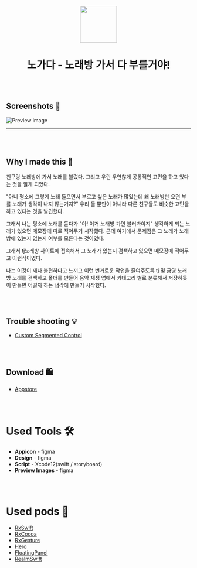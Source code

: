<div align="center">
 <img src="https://user-images.githubusercontent.com/63496607/145188343-0bb2b12c-4730-4f99-a9ee-7d036a3736f6.png" width="100">
 <h1>노가다 - 노래방 가서 다 부를거야!</h1>
</div>


<br><br>
## Screenshots 📱
![Preview image](https://user-images.githubusercontent.com/63496607/145188498-1bd10f05-a5af-4aeb-becb-7ae61b230352.png)

---

<br><br>
## Why I made this 🤔

친구랑 노래방에 가서 노래를 불렀다. 그리고 우린 우연찮게 공통적인 고민을 하고 있다는 것을 알게 되었다. 

"아니 평소에 그렇게 노래 들으면서 부르고 싶은 노래가 많았는데 왜 노래방만 오면 부를 노래가 생각이 나지 않는거지?" 우리 둘 뿐만이 아니라 다른 친구들도 비슷한 고민을 하고 있다는 것을 발견했다.

 그래서 나는 평소에 노래를 듣다가 "아! 이거 노래방 가면 불러봐야지" 생각하게 되는 노래가 있으면 메모장에 따로 적어두기 시작했다. 근데 여기에서 문제점은 그 노래가 노래방에 있는지 없는지 여부를 모른다는 것이였다.

그래서 tj노래방 사이트에 접속해서 그 노래가 있는지 검색하고 있으면 메모장에 적어두고 이런식이였다.

나는 이것이 꽤나 불편하다고 느끼고 이런 번거로운 작업을 줄여주도록 tj 및 금영 노래방 노래를 검색하고 폴더를 만들어 음악 재생 앱에서 카테고리 별로 분류해서 저장하듯이 만들면 어떨까 하는 생각에 만들기 시작했다.

<br><br>
## Trouble shooting 💡

- [Custom Segmented Control](https://www.notion.so/Custom-segmented-control-a9fb45beb3184d26a26a4cfa0714ef80) <br>


<br><br>
## Download 🛍

- [Appstore](https://apps.apple.com/kr/app/%EB%85%B8%EA%B0%80%EB%8B%A4-%EB%85%B8%EB%9E%98%EB%B0%A9-%EA%B0%80%EC%84%9C-%EB%8B%A4-%EB%B6%80%EB%A5%BC%EA%B1%B0%EC%95%BC-%EB%85%B8%EB%9E%98%EA%B2%80%EC%83%89-%EC%A0%80%EC%9E%A5/id1588373483?l=en)

<br><br>
# Used Tools 🛠

- **Appicon** - figma
- **Design** - figma
- **Script** - Xcode12(swift / storyboard)
- **Preview Images** - figma

<br><br>
# Used pods 🥥

- [RxSwift](https://cocoapods.org/pods/RxSwift)
- [RxCocoa](https://cocoapods.org/pods/RxCocoa)
- [RxGesture](https://cocoapods.org/pods/RxGesture)
- [Hero](https://cocoapods.org/pods/Hero)
- [FloatingPanel](https://cocoapods.org/pods/FloatingPanel)
- [RealmSwift](https://cocoapods.org/pods/RealmSwift)

